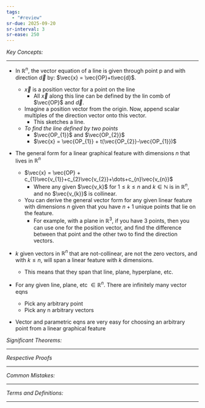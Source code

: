 ```yaml
---
tags:
  - "#review"
sr-due: 2025-09-20
sr-interval: 3
sr-ease: 250
---
```

*Key Concepts:*
___

- In $\mathbb{R}^n$, the vector equation of a line is given through point p and with direction $\vec{d}$ by: $\vec{x} = \vec{OP}+t\vec{d}$.
	- $\vec{x}$ is a position vector for a point on the line
		- All $\vec{x}$ along this line can be defined by the lin comb of $\vec{OP}$ and $\vec{d}$.
	- Imagine a position vector from the origin. Now, append scalar multiples of the direction vector onto this vector. 
		- This sketches a line.
	- *To find the line defined by two points*
		- $\vec{OP_{1}}$ and $\vec{OP_{2}}$
		- $\vec{x} = \vec{OP_{1}} + t(\vec{OP_{2}}-\vec{OP_{1}})$

- The general form for a linear graphical feature with dimensions $n$ that lives in $\mathbb{R}^n$
	- $\vec{x} = \vec{OP} + c_{1}\vec{v_{1}}+c_{2}\vec{v_{2}}+\dots+c_{n}\vec{v_{n}}$
		- Where any given $\vec{v_k}$ for $1 \le k \le n$ and $k\in \mathbb{N}$ is in $\mathbb{R}^n$, and no $\vec{v_{k}}$ is collinear.
	- You can derive the general vector form for any given linear feature with dimensions $n$ given that you have $n+1$ unique points that lie on the feature. 
		- For example, with a plane in $\mathbb{R}^3$, if you have 3 points, then you can use one for the position vector, and find the difference between that point and the other two to find the direction vectors. 

- $k$ given vectors in $\mathbb{R}^n$ that are not-collinear, are not the zero vectors, and with $k \le n$, will span a linear feature with $k$ dimensions. 
	- This means that they span that line, plane, hyperplane, etc. 

- For any given line, plane, etc $\in \mathbb{R}^n$. There are infinitely many vector eqns
	- Pick any arbitrary point
	- Pick any n arbitrary vectors 

- Vector and parametric eqns are very easy for choosing an arbitrary point from a linear graphical feature


*Significant Theorems:*
___

*Respective Proofs*
___

*Common Mistakes:*
___

*Terms and Definitions:*
___

